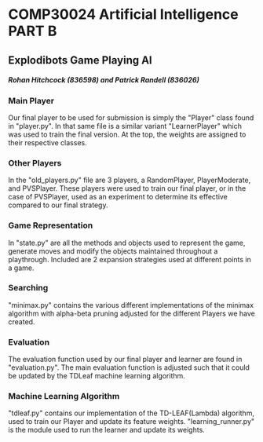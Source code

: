 # COMP30024 Artificial Intelligence PART B
## Explodibots Game Playing AI
##### Rohan Hitchcock (836598) and Patrick Randell (836026)

### Main Player
Our final player to be used for submission is simply the "Player" class found in "player.py". In that same file is
a similar variant "LearnerPlayer" which was used to train the final version. At the top, the weights are assigned to 
their respective classes.

### Other Players
In the "old_players.py" file are 3 players, a RandomPlayer, PlayerModerate, and PVSPlayer. These players were used to train 
our final player, or in the case of PVSPlayer, used as an experiment to determine its effective compared to our final strategy.

### Game Representation
In "state.py" are all the methods and objects used to represent the game, generate moves and modify the objects maintained throughout
a playthrough. Included are 2 expansion strategies used at different points in a game.

### Searching
"minimax.py" contains the various different implementations of the minimax algorithm with alpha-beta pruning adjusted for the different
Players we have created.

### Evaluation
The evaluation function used by our final player and learner are found in "evaluation.py". The main evaluation function is adjusted 
such that it could be updated by the TDLeaf machine learning algorithm.

### Machine Learning Algorithm
"tdleaf.py" contains our implementation of the TD-LEAF(Lambda) algorithm, used to train our Player and update its feature weights.
"learning_runner.py" is the module used to run the learner and update its weights.

